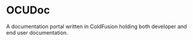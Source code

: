 # OCUDoc
A documentation portal written in ColdFusion holding both developer and end user documentation.
